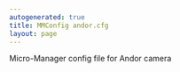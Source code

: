 ```yaml
---
autogenerated: true
title: MMConfig andor.cfg
layout: page
---
```


Micro-Manager config file for Andor camera
